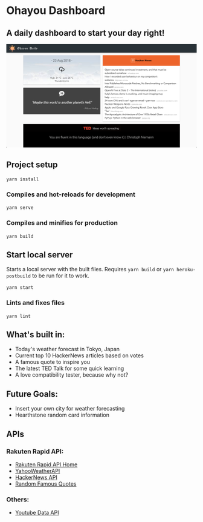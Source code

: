 # Ohayou Dashboard

## A daily dashboard to start your day right!
![Preview](public/img/Preview.png)

## Project setup
```
yarn install
```

### Compiles and hot-reloads for development
```
yarn serve
```

### Compiles and minifies for production
```
yarn build
```

## Start local server
Starts a local server with the built files. Requires `yarn build` or `yarn heroku-postbuild` to be run for it to work.
```
yarn start
```

### Lints and fixes files
```
yarn lint
```
## What's built in:
- Today's weather forecast in Tokyo, Japan
- Current top 10 HackerNews articles based on votes
- A famous quote to inspire you
- The latest TED Talk for some quick learning
- A love compatibility tester, because why not?

## Future Goals:
- Insert your own city for weather forecasting
- Hearthstone random card information

## APIs
### Rakuten Rapid API:
- [Rakuten Rapid API Home](https://english.api.rakuten.net/)
- [YahooWeatherAPI](https://english.api.rakuten.net/dimashirokov/api/YahooWeatherAPI)
- [HackerNews API](https://english.api.rakuten.net/dimashirokov/api/HackerNews)
- [Random Famous Quotes](https://english.api.rakuten.net/andruxnet/api/Random%20Famous%20Quotes)

### Others:
- [Youtube Data API](https://developers.google.com/youtube/v3/)